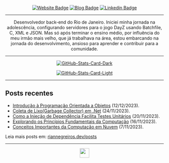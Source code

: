 <div align="center">
<p><a href="https://riannegreiros.dev"><img src="https://img.shields.io/badge/-Website-3B7EBF?style=for-the-badge&amp;logo=amp&amp;logoColor=white" alt="Website Badge"></a> <a href="https://riannegreiros.dev/posts"><img src="https://img.shields.io/badge/-Blog-3B7EBF?style=for-the-badge&amp;logo=Hashnode&amp;logoColor=white" alt="Blog Badge"></a> <a href="https://linkedin.com/in/riannegreiros"><img src="https://img.shields.io/badge/-LinkedIn-3B7EBF?style=for-the-badge&amp;logo=Linkedin&amp;logoColor=white" alt="Linkedin Badge"></a></p>
<hr>
<p>Desenvolvedor back-end do Rio de Janeiro. Iniciei minha jornada na adolescência, configurando servidores para o jogo DayZ usando Batchfile, C, XML e JSON. Mas só após terminar o ensino médio, por influência do meu irmão mais velho, que já trabalhava na área, estou embarcando na jornada do desenvolvimento, ansioso para aprender e contribuir para a comunidade.</p>
<hr>
<p><a href="https://github.com/RianNegreiros/RianNegreiros#gh-dark-mode-only"><img src="https://github-readme-stats-three-iota-97.vercel.app/api?username=RianNegreiros&amp;show_icons=true&amp;hide_border=true&amp;include_all_commits=true&amp;card_width=600&amp;custom_title=GitHub%20Open%20Source%20Stats&amp;title_color=3B7EBF&amp;text_color=FFF&amp;icon_color=3B7EBF&amp;hide=contribs&amp;show=reviews,prs_merged,prs_merged_percentage&amp;theme=transparent#gh-dark-mode-only" alt="GitHub-Stats-Card-Dark"></a></p>
<p><a href="https://github.com/RianNegreiros/RianNegreiros#gh-light-mode-only"><img src="https://github-readme-stats-three-iota-97.vercel.app/api?username=RianNegreiros&amp;show_icons=true&amp;hide_border=true&amp;include_all_commits=true&amp;card_width=600&amp;custom_title=GitHub%20Open%20Source%20Stats&amp;title_color=3B7EBF&amp;text_color=474A4E&amp;icon_color=3B7EBF&amp;hide=contribs&amp;show=reviews,prs_merged,prs_merged_percentage&amp;theme=transparent#gh-light-mode-only" alt="GitHub-Stats-Card-Light"></a></p>
  </div>
<hr>
<h2>Posts recentes</h2>
  <ul><li><a href=https://www.riannegreiros.dev/posts/introducao-a-programacao-orientada-a-objetos target="_blank" rel="noopener noreferrer">Introdução à Programação Orientada a Objetos</a> (12/12/2023).</li>
<li><a href=https://www.riannegreiros.dev/posts/coleta-de-lixogarbage-collector-em-net target="_blank" rel="noopener noreferrer">Coleta de Lixo(Garbage Collector) em .Net</a> (24/11/2023).</li>
<li><a href=https://www.riannegreiros.dev/posts/como-a-injecao-de-dependencia-facilita-testes-unitarios-em-net target="_blank" rel="noopener noreferrer">Como a Injeção de Dependência Facilita Testes Unitários</a> (20/11/2023).</li>
<li><a href=https://www.riannegreiros.dev/posts/explorando-os-principios-fundamentais-da-computacao target="_blank" rel="noopener noreferrer">Explorando os Princípios Fundamentais da Computação</a> (16/11/2023).</li>
<li><a href=https://www.riannegreiros.dev/posts/conceitos-importantes-da-computacao-em-nuvem target="_blank" rel="noopener noreferrer">Conceitos Importantes da Computação em Nuvem</a> (7/11/2023).</li></ul>
<p>Leia mais posts em: <a href="https://www.riannegreiros.dev/posts" target="_blank" rel="noopener noreferrer">riannegreiros.dev/posts</a></p>
<hr>
<p align="center">
  <a href="https://riannegreiros.dev" target="_blank" rel="noopener noreferrer">
    <img src="https://riannegreiros.dev/favicon.ico" width="30" />
  </a>
</p>